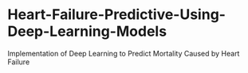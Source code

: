 # Heart-Failure-Predictive-Using-Deep-Learning-Models
Implementation of Deep Learning to Predict Mortality Caused by Heart Failure
